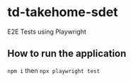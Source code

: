 # td-takehome-sdet
E2E Tests using Playwright


## How to run the application

`npm i` 
then
`npx playwright test`
